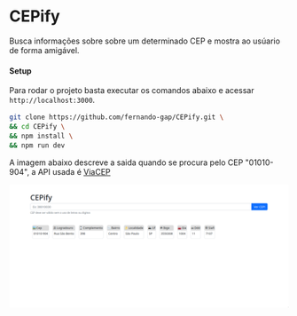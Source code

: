 # CEPify
Busca informações sobre sobre um determinado CEP e mostra ao usúario de forma amigável.
#### Setup
Para rodar o projeto basta executar os comandos abaixo e acessar `http://localhost:3000`.

```sh
git clone https://github.com/fernando-gap/CEPify.git \
&& cd CEPify \
&& npm install \
&& npm run dev
```
A imagem abaixo descreve a saida quando se procura pelo CEP "01010-904", a API usada é [ViaCEP](https://viacep.com.br/)
<!-- IMAGE -->
<img src="https://github.com/fernando-gap/CEPify/blob/main/assets/home.jpg">
